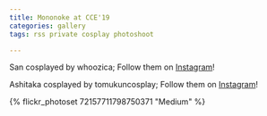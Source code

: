 ```yaml
---
title: Mononoke at CCE'19
categories: gallery
tags: rss private cosplay photoshoot

---
```


San cosplayed by whoozica; Follow them on [Instagram](https://www.instagram.com/whoozica)!

Ashitaka cosplayed by tomukuncosplay; Follow them on [Instagram](https://www.instagram.com/tomukuncosplay)!

{% flickr_photoset 72157711798750371 "Medium" %}
